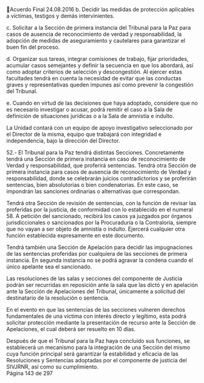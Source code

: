 Acuerdo Final 
24.08.2016 
b. Decidir las medidas de protección aplicables a víctimas, testigos y demás intervinientes. 
 
c. Solicitar a la Sección de primera instancia del Tribunal para la Paz para casos de ausencia 
de  reconocimiento  de  verdad  y  responsabilidad,  la  adopción  de  medidas  de 
aseguramiento y cautelares para garantizar el buen fin del proceso. 
 
d. Organizar  sus  tareas,  integrar  comisiones  de  trabajo,  fijar  prioridades,  acumular  casos 
semejantes  y  definir  la  secuencia  en  que  los  abordará,  así  como  adoptar  criterios  de 
selección y descongestión. Al ejercer estas facultades tendrá en cuenta la necesidad de 
evitar que las conductas graves y representativas queden impunes así como prevenir la 
congestión del Tribunal. 
 
e. Cuando en virtud de las decisiones que haya adoptado, considere que no es necesario 
investigar o acusar, podrá remitir el caso a la Sala de definición de situaciones jurídicas o 
a la Sala de amnistía e indulto.  
 
La Unidad contará con un equipo de apoyo investigativo seleccionado por el Director de la misma, equipo 
que trabajará con integridad e independencia, bajo la dirección del Director.   
 
52.-  El  Tribunal  para  la  Paz  tendrá  distintas  Secciones.  Concretamente  tendrá  una  Sección  de  primera 
instancia en caso de reconocimiento de Verdad y responsabilidad, que proferirá sentencias. Tendrá otra 
Sección  de  primera  instancia  para  casos  de  ausencia  de  reconocimiento  de  Verdad  y  responsabilidad, 
donde  se  celebrarán  juicios  contradictorios  y  se  proferirán  sentencias,  bien  absolutorias  o  bien 
condenatorias. En este caso, se impondrán las sanciones ordinarias o alternativas que correspondan.  
 
Tendrá otra Sección de revisión de sentencias, con la función de revisar las proferidas por la justicia, de 
conformidad con lo establecido en el numeral 58. A petición del sancionado, recibirá los casos ya juzgados 
por órganos jurisdiccionales o sancionados por la Procuraduría o la Contraloría, siempre que no vayan a 
ser  objeto  de  amnistía  o  indulto.  Ejercerá  cualquier  otra  función  establecida  expresamente  en  este 
documento. 
 
Tendrá también una Sección de Apelación para decidir las impugnaciones de las sentencias proferidas por 
cualquiera de las secciones de primera instancia. En segunda instancia no se podrá agravar la condena 
cuando el único apelante sea el sancionado. 
 
Las resoluciones de las salas y secciones del componente de Justicia podrán ser recurridas en reposición 
ante la sala que las dictó y en apelación ante la Sección de Apelaciones del Tribunal, únicamente a solicitud 
del destinatario de la resolución o sentencia.   
 
En el evento en que las sentencias de las secciones vulneren derechos fundamentales de una víctima con 
interés  directo  y  legítimo,  esta  podrá  solicitar  protección  mediante  la  presentación  de  recurso  ante  la 
Sección de Apelaciones, el cual deberá ser resuelto en 10 días. 
 
Después de que el Tribunal para la Paz haya concluido sus funciones, se establecerá un mecanismo para 
la integración de una Sección del mismo cuya función principal será garantizar la estabilidad y eficacia de 
las  Resoluciones  y  Sentencias  adoptadas  por  el  componente  de  justicia  del  SIVJRNR,  así  como  su 
cumplimiento.  
Página 143 de 297 
 

